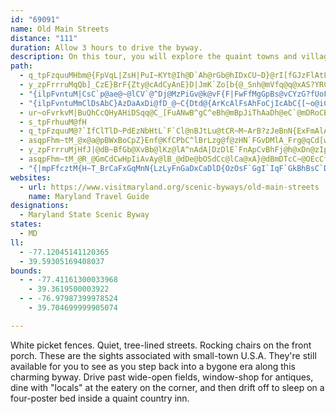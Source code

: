 ```yaml
---
id: "69091"
name: Old Main Streets
distance: "111"
duration: Allow 3 hours to drive the byway.
description: On this tour, you will explore the quaint towns and villages of Carroll and Frederick counties, paying particular attention to the old Main Streets, that were the hub of activity for each town and the surrounding countryside.
path:
  - q_tpFzquuMHbm@{FpVqL|ZsH|PuI~KYt@Ih@D`Ah@rGb@hIDxCU~D}@rI[fGJzFlAtLTxArBxG^fBX~Bh@hG~@nPNxARjArDtNt@fE|@`IdAtNr@j`@DlJHbEr@fG`Gf]d@|D~BfY~@hGo@dj@XxY?lHQ~Bm@nD_AdCmB~B_@t@iAlE_@rBCj@VlNjCdT?~BmFz{@e@|CcD~PYtAs@jAaKzGyG~H}@rAw@~AkBnHeAdFqE|JsAlD_BrNCx@BhAXpBbArE@^?dAU`D]jCcGxOsBrI}@fC}K`Qi@fBDx@|Ejb@nAlMfA`Qh@`C^`AhF`Ib@dAbAzPfLnyBFnACpBK~B}@lEg@lAuB`DoApAsQ|Os@v@e@z@i@lC}Bj\E~BPdEf@hGzA`MpBzMvDnRd@fD?fEc@bZS`Jm@lK?z@p@lSRbDh@~E^lBJdBAp@Ot@]p@cAr@iLxFqBlAu@x@eA~AwAnEo@xAqDdF[x@qEvVE~@DzAfA`SCjEYhDgEha@yBtMoAnIYdDOfDAnCJlQI`D_@`DyRty@e@~DC|EJnBfE~]Nn@\b@d@Rx@FbDlP^~CRfEuB~b@y@hU}@hRi@hB{GbEiBtA_ClCgB~CuBlCsAxBmEnKwI`Wq@lCiEbX
  - y_zpFrrruMqQb]_CzE}BrF{Zty@cAdCyAnE}D|JmK`Zo[b{@_Snh@mVfq@q@xAS?YRCd@FPw@nCk^nbAyR`h@wFbHs\|^aAfAk@fAsOxq@wLrg@aEbN_AdEyAfJoKrd@sEdRaLjg@mZzpAwAzGQjEFtBLjA|CnRHxACf@wVzsA}Ill@_Lp`@id@jaBci@znByB`J_@`F}EjaA]lBe@xAs@rAo@p@i@dBsA`K}@fI[fFBnARvCTxAF`BGxAmJxq@
  - "{ilpFvntuM|CsC`p@ae@~@lCV`@^Dj@MzPiGv@k@vF{F|FwFfMgGpBs@vCYzG?fUoFbAQpBAdBRlFfA~A`@hBr@rTdMfg@jXxBxAlClCrDrEfAdB`@tA^jBlRhqA^jBvF|P~@dCx@rArA~AxCrBbGxCl@`@h@v@Tr@NtBNfIYrB_BvGSnBUjIZtCtCtHdApA|@`@hEpAtVrGrZvGjAbA|@tBdTl{@RhBDvCeFnl@?zE`BtKFlBCdFSrBmId^aC`Re@rHY`LNjPYjFkA|G_@~FJrCfEp[DrEUbEn@zUTlCvClQrCbOhDvNlBjLrAhDrCjEtAnEVvBFzB?fSHnCfEbb@n@hEvIp]r@`Bz@hBlGtJp@r@~Al@"
  - "{ilpFvntuMmClDsAbC}AzDaAxDi@fD_@~C{Dtd@{ArKcAlFsAhFoCjIcAbC{[~o@iCxGeAnDcA~EcAnIuAnOc@zCm@nCk@rB}B`GuKpV{@`Ci@lBi@rCSdBSdCKbEHbDt@`KB`CIlEYrDu@dFy@nDs@pBy@lBiE|GgAhCeA`EYdBi@hFo@nRdCp@nWbIdw@bWvMa@nYk@n@F~@d@VVl@nAnFlOxAfDlDfJt@rAzKzM|DbIbGfPxBfHx@tKh@pAvIlHr@t@`@|@Pz@XzEDdFO~BeArJi@lG]bGk@hQ]lA_@j@cB|Ao@|@i@hBUnJJnE\\xCbEhUE~@i@~BmCxIUhB@jAHp@rDbO\\~@h@r@bErExM|L|MdGvFmEr@Wj@D~D~@`ExArL`GrIrB`LzEjEjAxSxDhTlDfXnFf[jFxc@`JnJk@|GSrCJnLnArUrDvRhBnIThAS~LcHjQcA_@cM?_B`@kBnF}PdAsE"
  - ur~oFvrkvM|BuQhCcQHyAHiDSqq@C_[FuANwB^gC^eBh@mBpJiThAaDh@eC`@mDRoCB}COgKB}HRkDf@eEhD_W^yDXmI?cDyBia@bFvBpAXhGt@n@gB^_@pHfCpAPnD~@tPrChQrDzJrAxBG~Ai@hByAd@o@f@kAvLmd@vEaX`AcA`A_@jFFbERlEr@vKlCvBBhCc@zPuDpH{BjFqBhBYbFfAhC~@~BdApTtLpOnFzErBhCAxAg@pEeFzAs@xAMlADjCr@nGrBrBfApCd@bGJnDQvFyBfE_Cxf@wQpFeBdEs@|LaA}A_NEoAd@mBbBcENaBn@{WRaArAeDhE{FVu@`BsNbAoEhDkK`EcXTaDQgE@eB^_CZiA~GaP`JjAtHlBbR`Gr`@tM|StH~DjA`GqBbCMfFRpJbDn@WtM}NpF}Eb@Ij@?nRfBx@tAfAxEZ~@^l@n@v@|D`CvBpB|E`GlEzEfc@ni@pAnA~@l@tJxCnA~@rEfAhAJh@YpEyGjCkD
  - s_tpFrhuuM@fH
  - q_tpFzquuM@?`IfClTlD~PdEzNbHtL`F`Cl@nBJtLu@tCR~M~ArB?zJeBnN{ExFmAlAKdERzHKtJaC^YjJgLpJgGlDeBt@m@LW~@oGnB{J^sAT]jCsAhG{AtAWLDbAlB
  - asqpFhm~tM_@x@a@pBWxBoCpZ}Enf@KfCPbC^lBrLzg@f@zHN`FGvDMlA_Frg@qCd[wDb^iAfIsEfWcCdPaHbr@_AvKQxEg@rEeEtTgAtLiBbMg@|B{@`EsR`q@e@xBcAhIyAlP_@d^[nu@W|RN`EbAnKXfGCld@R~CbCtYFrD
  - y_zpFrrruMjHfJ|@dB~BfGb@XvBb@lKz@lA^nAdA|DzDlE`FnApCvBhFj@h@xDn@zIp@n@QpBmA~A[hMkAp@Dv@Zj@v@Xr@~@nD^hA|@fAnAr@n@RlEAhB`@`DlChCvC~@tAz@dCv@nDh@~Cn@fIrVoJnAs@bEeDfB{@j@CvD|@`ADdBWtDgA
  - asqpFhm~tM_@R_@GmCdCwHpIiAvAy@lB_@dDe@bOSdCc@lCa@xA}@dBmDTcC~@OEcCfAlAxFh@pERtFCrDOfD_@dE}CjYmAhMaBtNaAxEiAxE}D|KeBlDwFjKn@fAEt@}A~@_@d@mEfHaH`Jq@jA]~@c@`BoAlG?~@XtHI~AmDfLKtAO|EOnBWr@[j@gDtEsDjHwArBw@dBcQff@{IpUo@xB_@p@yD`LwCnKcAhEiCbYi@xC}DzHiCrHoAxCi@d@aIxCe@d@}AnCyRti@mT`l@XjG^lDDxAqBhKg@dB}E`JiCtFaGfLkHhN
  - "{|mpFfcztM{H~T_BrCaFxGqMnN{LzLyFnGaDxCaDlD{OzOsF`GgI`IqF`GkBhBsC`Dq@`B"
websites:
  - url: https://www.visitmaryland.org/scenic-byways/old-main-streets
    name: Maryland Travel Guide
designations:
  - Maryland State Scenic Byway
states:
  - MD
ll:
  - -77.12045141120365
  - 39.59305169408037
bounds:
  - - -77.41161300033968
    - 39.3619500003922
  - - -76.97987399978524
    - 39.704699999905074

---
```


White picket fences. Quiet, tree-lined streets. Rocking chairs on the front porch. These are the sights associated with small-town U.S.A. They're still available for you to see as you step back into a bygone era along this charming byway. Drive past wide-open fields, window-shop for antiques, dine with "locals" at the eatery on the corner, and then drift off to sleep on a four-poster bed inside a quaint country inn.
